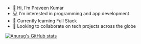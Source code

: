 - 👋 Hi, I’m Praveen Kumar
- 💻 I'm interested in programming and app development 
- 🌱 Currently learning Full Stack
- 📱 Looking to collaborate on tech projects across the globe
<!-- - 📫 How to reach me ...-->
[![Anurag's GitHub stats](https://github-readme-stats.vercel.app/api?username=praveen-221)](https://github.com/anuraghazra/github-readme-stats)


<!---
praveen-221/praveen-221 is a ✨ special ✨ repository because its `README.md` (this file) appears on your GitHub profile.
You can click the Preview link to take a look at your changes.
--->
